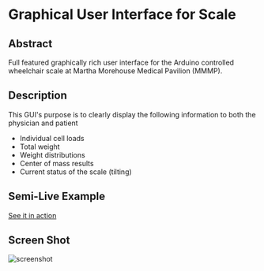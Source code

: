 Graphical User Interface for Scale 
============================= 

Abstract
--------
Full featured graphically rich user interface for the Arduino controlled wheelchair scale at Martha Morehouse Medical Pavilion (MMMP).


Description
------------
This GUI's purpose is to clearly display the following information to both the physician and patient 
* Individual cell loads
* Total weight
* Weight distributions
* Center of mass results
* Current status of the scale (tilting)


Semi-Live Example
-----------------
[See it in action](http://mmmp.btoms20.com/playground/GUI/index.html)


Screen Shot
---------------

![screenshot](/screenshot.png)

